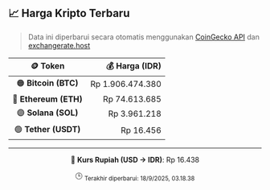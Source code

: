 

<!-- HARGA_KRIPTO -->
## 📈 Harga Kripto Terbaru

> Data ini diperbarui secara otomatis menggunakan [CoinGecko API](https://www.coingecko.com/) dan [exchangerate.host](https://exchangerate.host/)

<div align="center">

| 🪙 Token | 💰 Harga (IDR) |
|:------:|---------------:|
| 🟠 **Bitcoin (BTC)**   | Rp 1.906.474.380 |
| 🔵 **Ethereum (ETH)**  | Rp 74.613.685 |
| 🟣 **Solana (SOL)**    | Rp 3.961.218 |
| 🟢 **Tether (USDT)**   | Rp 16.456 |

---

💱 **Kurs Rupiah (USD → IDR)**: Rp 16.438

🕒 <sub>Terakhir diperbarui: 18/9/2025, 03.18.38</sub>

</div>
<!-- /HARGA_KRIPTO -->